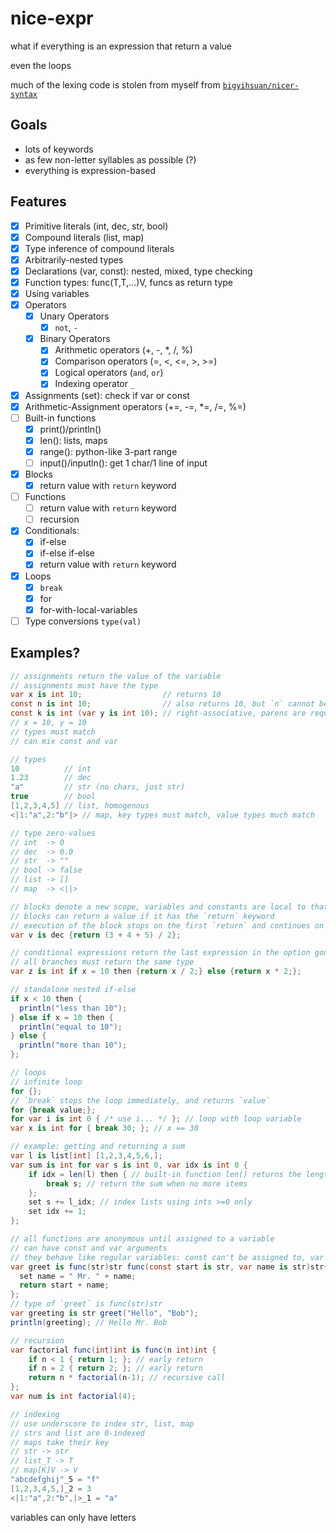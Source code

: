 # nice-expr

what if everything is an expression that return a value

even the loops

much of the lexing code is stolen from myself from [`bigyihsuan/nicer-syntax`](https://github.com/bigyihsuan/nicer-syntax/)

## Goals

* lots of keywords
* as few non-letter syllables as possible (?)
* everything is expression-based

## Features

* [x] Primitive literals (int, dec, str, bool)
* [x] Compound literals (list, map)
* [x] Type inference of compound literals
* [x] Arbitrarily-nested types
* [x] Declarations (var, const): nested, mixed, type checking
* [x] Function types: func(T,T,...)V, funcs as return type
* [x] Using variables
* [x] Operators
  * [x] Unary Operators
    * [x] `not`, `-`
  * [x] Binary Operators
    * [x] Arithmetic operators (+, -, *, /, %)
    * [x] Comparison operators (=, <, <=, >, >=)
    * [x] Logical operators (`and`, `or`)
    * [x] Indexing operator `_`
* [x] Assignments (set): check if var or const
* [x] Arithmetic-Assignment operators (+=, -=, *=, /=, %=)
* [ ] Built-in functions
  * [x] print()/println()
  * [x] len(): lists, maps
  * [x] range(): python-like 3-part range
  * [ ] input()/inputln(): get 1 char/1 line of input
* [x] Blocks
  * [x] return value with `return` keyword
* [ ] Functions
  * [ ] return value with `return` keyword
  * [ ] recursion
* [x] Conditionals:
  * [x] if-else
  * [x] if-else if-else
  * [x] return value with `return` keyword
* [x] Loops
  * [x] `break`
  * [x] for
  * [x] for-with-local-variables
* [ ] Type conversions `type(val)`

## Examples?

```cs
// assignments return the value of the variable
// assignments must have the type
var x is int 10;                  // returns 10
const n is int 10;                // also returns 10, but `n` cannot be have its value changed
const k is int (var y is int 10); // right-associative, parens are required
// x = 10, y = 10
// types must match
// can mix const and var

// types
10          // int
1.23        // dec
"a"         // str (no chars, just str)
true        // bool
[1,2,3,4,5] // list, homogenous
<|1:"a",2:"b"|> // map, key types must match, value types much match

// type zero-values
// int  -> 0
// dec  -> 0.0
// str  -> ""
// bool -> false
// list -> []
// map  -> <||>

// blocks denote a new scope, variables and constants are local to that block
// blocks can return a value if it has the `return` keyword
// execution of the block stops on the first `return` and continues on the outside of the block
var v is dec {return (3 + 4 + 5) / 2};

// conditional expressions return the last expression in the option gone down
// all branches must return the same type
var z is int if x = 10 then {return x / 2;} else {return x * 2;};

// standalone nested if-else
if x < 10 then {
  println("less than 10");
} else if x = 10 then {
  println("equal to 10");
} else {
  println("more than 10");
};

// loops
// infinite loop
for {};
// `break` stops the loop immediately, and returns `value`
for {break value;};
for var i is int 0 { /* use i... */ }; // loop with loop variable
var x is int for { break 30; }; // x == 30

// example: getting and returning a sum
var l is list[int] [1,2,3,4,5,6,];
var sum is int for var s is int 0, var idx is int 0 {
    if idx = len(l) then { // built-in function len() returns the length
        break s; // return the sum when no more items
    };
    set s += l_idx; // index lists using ints >=0 only
    set idx += 1;
};

// all functions are anonymous until assigned to a variable
// can have const and var arguments
// they behave like regular variables: const can't be assigned to, var can
var greet is func(str)str func(const start is str, var name is str)str{
  set name = " Mr. " + name;
  return start + name;
};
// type of `greet` is func(str)str
var greeting is str greet("Hello", "Bob");
println(greeting); // Hello Mr. Bob

// recursion
var factorial func(int)int is func(n int)int {
    if n < 1 { return 1; }; // early return
    if n = 2 { return 2; }; // early return
    return n * factorial(n-1); // recursive call
};
var num is int factorial(4);

// indexing
// use underscore to index str, list, map
// strs and list are 0-indexed
// maps take their key
// str -> str
// list_T -> T
// map[K]V -> V
"abcdefghij"_5 = "f"
[1,2,3,4,5,]_2 = 3
<|1:"a",2:"b",|>_1 = "a"
```

variables can only have letters
